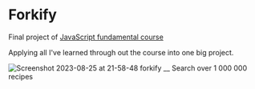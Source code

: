 # Forkify

Final project of <a href="https://www.udemy.com/course-dashboard-redirect/?course_id=851712">JavaScript fundamental course</a>

Applying all I've learned through out the course into one big project.

![Screenshot 2023-08-25 at 21-58-48 forkify __ Search over 1 000 000 recipes](https://github.com/Kavin-crew/kfa-forktify/assets/129659804/cb88f6a9-cc74-4147-8e3c-6fb261a99b50)
